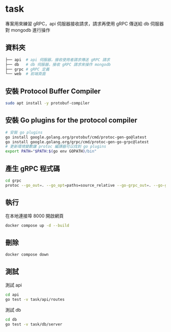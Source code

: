 # task

專案用來練習 gRPC，api 伺服器接收請求，請求再使用 gRPC 傳送給 db 伺服器對 mongodb 進行操作

## 資料夾

``` bash
├── api  # api 伺服器，接收使用者請求傳送 gRPC 請求
├── db   # db 伺服器，接收 gRPC 請求來操作 mongodb
├── grpc # gRPC 定義
└── web  # 前端頁面
```

## 安裝 Protocol Buffer Compiler

```bash
sudo apt install -y protobuf-compiler
```

## 安裝 Go plugins for the protocol compiler

```bash
# 安裝 go plugins
go install google.golang.org/protobuf/cmd/protoc-gen-go@latest
go install google.golang.org/grpc/cmd/protoc-gen-go-grpc@latest
# 更新環境變數讓 protoc 編譯器可以找到 go plugins
export PATH="$PATH:$(go env GOPATH)/bin"
```

## 產生 gRPC 程式碼

```bash
cd grpc
protoc --go_out=. --go_opt=paths=source_relative --go-grpc_out=. --go-grpc_opt=paths=source_relative task.proto
```

## 執行

在本地連接埠 8000 開啟網頁

```bash
docker compose up -d --build
```

## 刪除

```bash
docker compose down
```

## 測試

測試 api

```bash
cd api
go test -v task/api/routes
```

測試 db

```bash
cd db
go test -v task/db/server
```